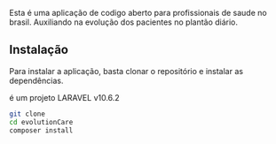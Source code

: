 Esta é uma aplicação de codigo aberto para profissionais de saude no brasil.
Auxiliando na evolução dos pacientes no plantão diário.

## Instalação

Para instalar a aplicação, basta clonar o repositório e instalar as dependências.

é um projeto LARAVEL v10.6.2

```bash
git clone
cd evolutionCare
composer install
```


